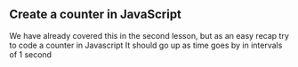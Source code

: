 ## Create a counter in JavaScript

We have already covered this in the second lesson, but as an easy recap try to code a counter in Javascript
It should go up as time goes by in intervals of 1 second

<script>

function updateCounter() {
  count++;
  document.getElementById("counter").innerText = count;
}
const intervalId = setInterval(updateCounter, 1000);

setTimeout(() => {
  clearInterval(intervalId);
  console.log("Counter stopped after 10 seconds.");
}, 10000);

</script>
